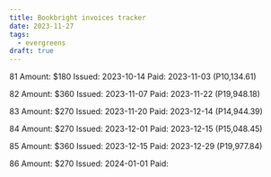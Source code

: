 ```yaml
---
title: Bookbright invoices tracker
date: 2023-11-27
tags:
  - evergreens
draft: true
---
```

81
Amount: $180
Issued: 2023-10-14
Paid: 2023-11-03 (P10,134.61)

82
Amount: $360
Issued: 2023-11-07
Paid: 2023-11-22 (P19,948.18)

83
Amount: $270
Issued: 2023-11-20
Paid: 2023-12-14 (P14,944.39)

84
Amount: $270
Issued: 2023-12-01
Paid: 2023-12-15 (P15,048.45)

85
Amount: $360
Issued: 2023-12-15
Paid: 2023-12-29 (P19,977.84)

86
Amount: $270
Issued: 2024-01-01
Paid: 